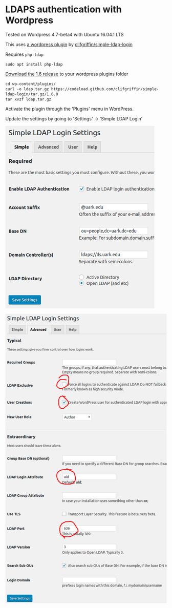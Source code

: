 # LDAPS authentication with Wordpress

Tested on Wordpress 4.7-beta4 with Ubuntu 16.04.1 LTS

This uses [a wordpress plugin][0] by [clifgriffin/simple-ldap-login][1]

Requires `php-ldap`

    sudo apt install php-ldap

[Download the 1.6 release][2] to your wordpress plugins folder

    cd wp-content/plugins/
    curl -o ldap.tar.gz https://codeload.github.com/clifgriffin/simple-ldap-login/tar.gz/1.6.0
    tar xvzf ldap.tar.gz

Activate the plugin through the 'Plugins' menu in WordPress.

Update the settings by going to 'Settings' -> 'Simple LDAP Login'

![basic settings][3]

![advanced settings][4]

[0]:https://wordpress.org/plugins/simple-ldap-login/
[1]:https://github.com/clifgriffin/simple-ldap-login
[2]:https://github.com/clifgriffin/simple-ldap-login/releases
[3]:./images/wp-basic.png
[4]:./images/wp-advanced.png
